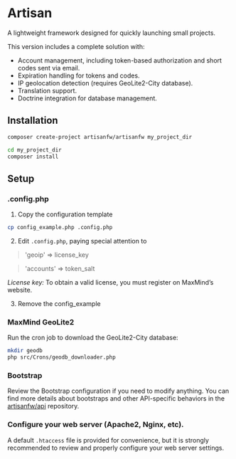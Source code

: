 # Artisan
A lightweight framework designed for quickly launching small projects.

This version includes a complete solution with:
* Account management, including token-based authorization and short codes sent via email.
* Expiration handling for tokens and codes.
* IP geolocation detection (requires GeoLite2-City database).
* Translation support.
* Doctrine integration for database management.


## Installation
```bash
composer create-project artisanfw/artisanfw my_project_dir

cd my_project_dir
composer install
```

## Setup
### .config.php
1. Copy the configuration template
```bash
cp config_example.php .config.php
```
2. Edit `.config.php`, paying special attention to

>'geoip' => license_key

>'accounts' => token_salt

*License key:* To obtain a valid license, you must register on MaxMind’s website.

3. Remove the config_example

### MaxMind GeoLite2
Run the cron job to download the GeoLite2-City database:
```bash
mkdir geodb
php src/Crons/geodb_downloader.php
```
### Bootstrap
Review the Bootstrap configuration if you need to modify anything.
You can find more details about bootstraps and other API-specific behaviors in the [artisanfw/api](https://github.com/artisanfw/api) repository.

### Configure your web server (Apache2, Nginx, etc).
A default `.htaccess` file is provided for convenience, but it is strongly recommended to review and properly configure your web server settings.



